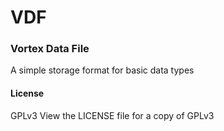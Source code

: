 # VDF
### Vortex Data File

A simple storage format for basic data types

#### License
GPLv3
View the LICENSE file for a copy of GPLv3